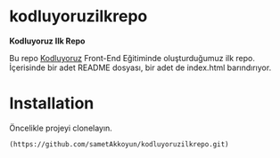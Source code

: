 # kodluyoruzilkrepo

**Kodluyoruz Ilk Repo**

Bu repo [Kodluyoruz](https://www.kodluyoruz.org/) Front-End Eğitiminde oluşturduğumuz ilk repo. İçerisinde bir adet
README dosyası, bir adet de index.html barındırıyor.


# Installation

  Öncelikle projeyi clonelayın. 

    (https://github.com/sametAkkoyun/kodluyoruzilkrepo.git)


